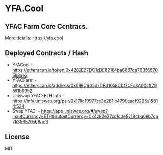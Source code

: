 # YFA.Cool

## YFAC Farm Core Contracs.

More details: https://yfa.cool

## Deployed Contracts / Hash

- YFACool - https://etherscan.io/token/0x4282E27DC1cDE82184ba66B7ca7B3565705b8ae3
- YFACFarm - https://etherscan.io/address/0x099C905d9DBd1058Cbf7CFc3A90dff79591b9952
- Uniswap YFAC-ETH Info :  https://info.uniswap.org/pair/0x178c19977ae3e281fc4799eaef9205e15814f534
- Swap YFAC:  - https://app.uniswap.org/#/swap?inputCurrency=ETH&outputCurrency=0x4282e27dc1cde82184ba66b7ca7b3565705b8ae3

## License

MIT
